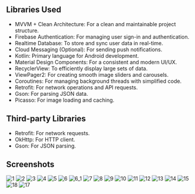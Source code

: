 
## Libraries Used

- MVVM + Clean Architecture: For a clean and maintainable project structure.
- Firebase Authentication: For managing user sign-in and authentication.
-	Realtime Database: To store and sync user data in real-time.
-	Cloud Messaging (Optional): For sending push notifications.
-	Kotlin: Primary language for Android development.
-	Material Design Components: For a consistent and modern UI/UX.
-	RecyclerView: To efficiently display large sets of data.
-	ViewPager2: For creating smooth image sliders and carousels.
-	Coroutines: For managing background threads with simplified code.
-	Retrofit: For network operations and API requests.
-	Gson: For parsing JSON data.
-	Picasso: For image loading and caching.

## Third-party Libraries
- Retrofit: For network requests.
- OkHttp: For HTTP client.
- Gson: For JSON parsing.

## Screenshots

![1](https://github.com/user-attachments/assets/10731e04-a0e2-43e6-85ae-ea440e0890ea)
![2](https://github.com/user-attachments/assets/c9b85bd0-445c-43a7-94b4-2639e84d7551)
![3](https://github.com/user-attachments/assets/75cffe4f-6ab7-4cb6-8c2f-ebd8d103fe10)
![4](https://github.com/user-attachments/assets/67146fe9-f13a-4d39-b092-079f96e6a831)
![5](https://github.com/user-attachments/assets/a71f139a-e6af-4cbb-a2ca-31a26d1ff25f)
![6](https://github.com/user-attachments/assets/805909dd-2e63-4248-a9b8-60a64dbcc8b5)
![6_1](https://github.com/user-attachments/assets/18ac866c-012d-4121-83cd-012216741b80)
![7](https://github.com/user-attachments/assets/49dfe9d1-c665-4329-9a99-a13af4ce0441)
![8](https://github.com/user-attachments/assets/441325d0-d4e0-4552-aa01-c42a341be493)
![9](https://github.com/user-attachments/assets/a326c7eb-05b5-4e9f-8073-d5c7af6ff240)
![10](https://github.com/user-attachments/assets/11575850-beef-4abc-82d9-42aa5d2994a6)
![11](https://github.com/user-attachments/assets/84884f09-fe26-4842-9330-74ff73ec7d41)
![12](https://github.com/user-attachments/assets/bb638b33-5cb4-4883-8fcc-6428c692eeb4)
![13](https://github.com/user-attachments/assets/b773109d-5046-4fba-a858-8c6f83871594)
![14](https://github.com/user-attachments/assets/2e649477-8e8b-4e4b-8aec-4c2e9972c3be)
![15](https://github.com/user-attachments/assets/34b87636-7e1d-4011-9e82-aa0c3f3aa5d2)
![18](https://github.com/user-attachments/assets/744db6ad-3db8-497e-9a06-bd9abb802ab8)
![17](https://github.com/user-attachments/assets/183496f1-962e-473b-aab1-29a5f89c76b0)

